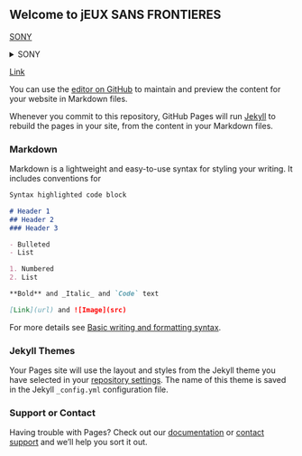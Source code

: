 ## Welcome to jEUX SANS FRONTIERES

[SONY](#SONY.md)

<details><summary>SONY</summary>
<p>

    ►the Getaway
    
    [Lets go to Quora](https://www.quora.com)
    
    
    
    1.0►the Getaway #PS2 https://www.reddit.com
    
    [Link](https://ouo.io/98iao8)
    
    
    
    ►WARHAWK™

</p>
</details>

[Link](https://ouo.io/98iao8)

You can use the [editor on GitHub](https://github.com/JeuxSF/JSF/edit/gh-pages/index.md) to maintain and preview the content for your website in Markdown files.

Whenever you commit to this repository, GitHub Pages will run [Jekyll](https://jekyllrb.com/) to rebuild the pages in your site, from the content in your Markdown files.

### Markdown

Markdown is a lightweight and easy-to-use syntax for styling your writing. It includes conventions for

```markdown
Syntax highlighted code block

# Header 1
## Header 2
### Header 3

- Bulleted
- List

1. Numbered
2. List

**Bold** and _Italic_ and `Code` text

[Link](url) and ![Image](src)
```

For more details see [Basic writing and formatting syntax](https://docs.github.com/en/github/writing-on-github/getting-started-with-writing-and-formatting-on-github/basic-writing-and-formatting-syntax).

### Jekyll Themes

Your Pages site will use the layout and styles from the Jekyll theme you have selected in your [repository settings](https://github.com/JeuxSF/JSF/settings/pages). The name of this theme is saved in the Jekyll `_config.yml` configuration file.

### Support or Contact

Having trouble with Pages? Check out our [documentation](https://docs.github.com/categories/github-pages-basics/) or [contact support](https://support.github.com/contact) and we’ll help you sort it out.
